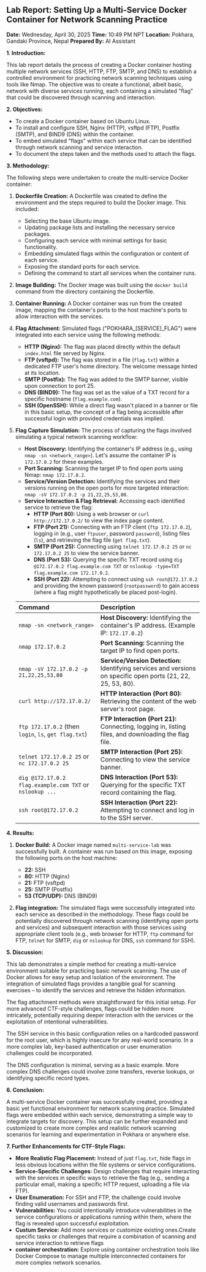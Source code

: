 ## Lab Report: Setting Up a Multi-Service Docker Container for Network Scanning Practice

**Date:** Wednesday, April 30, 2025
**Time:** 10:49 PM NPT
**Location:** Pokhara, Gandaki Province, Nepal
**Prepared By:** AI Assistant

**1. Introduction:**

This lab report details the process of creating a Docker container hosting multiple network services (SSH, HTTP, FTP, SMTP, and DNS) to establish a controlled environment for practicing network scanning techniques using tools like Nmap. The objective was to create a functional, albeit basic, network with diverse services running, each containing a simulated "flag" that could be discovered through scanning and interaction.

**2. Objectives:**

* To create a Docker container based on Ubuntu Linux.
* To install and configure SSH, Nginx (HTTP), vsftpd (FTP), Postfix (SMTP), and BIND9 (DNS) within the container.
* To embed simulated "flags" within each service that can be identified through network scanning and service interaction.
* To document the steps taken and the methods used to attach the flags.

**3. Methodology:**

The following steps were undertaken to create the multi-service Docker container:

1.  **Dockerfile Creation:** A Dockerfile was created to define the environment and the steps required to build the Docker image. This included:
    * Selecting the base Ubuntu image.
    * Updating package lists and installing the necessary service packages.
    * Configuring each service with minimal settings for basic functionality.
    * Embedding simulated flags within the configuration or content of each service.
    * Exposing the standard ports for each service.
    * Defining the command to start all services when the container runs.

2.  **Image Building:** The Docker image was built using the `docker build` command from the directory containing the Dockerfile.

3.  **Container Running:** A Docker container was run from the created image, mapping the container's ports to the host machine's ports to allow interaction with the services.

4.  **Flag Attachment:** Simulated flags ("POKHARA\_\[SERVICE]\_FLAG") were integrated into each service using the following methods:
    * **HTTP (Nginx):** The flag was placed directly within the default `index.html` file served by Nginx.
    * **FTP (vsftpd):** The flag was stored in a file (`flag.txt`) within a dedicated FTP user's home directory. The welcome message hinted at its location.
    * **SMTP (Postfix):** The flag was added to the SMTP banner, visible upon connection to port 25.
    * **DNS (BIND9):** The flag was set as the value of a TXT record for a specific hostname (`flag.example.com`).
    * **SSH (OpenSSH):** While a direct flag wasn't placed in a banner or file in this basic setup, the concept of a flag being accessible after successful login with provided credentials was implied. 

5.  **Flag Capture Simulation:** The process of capturing the flags involved simulating a typical network scanning workflow:
    *   **Host Discovery:** Identifying the container's IP address (e.g., using `nmap -sn <network_range>`). Let's assume the container IP is `172.17.0.2` for these examples.
    *   **Port Scanning:** Scanning the target IP to find open ports using Nmap: `nmap 172.17.0.2`.
    *   **Service/Version Detection:** Identifying the services and their versions running on the open ports for more targeted interaction: `nmap -sV 172.17.0.2 -p 21,22,25,53,80`.
    *   **Service Interaction & Flag Retrieval:** Accessing each identified service to retrieve the flag:
        *   **HTTP (Port 80):** Using a web browser or `curl http://172.17.0.2/` to view the index page content.
        *   **FTP (Port 21):** Connecting with an FTP client (`ftp 172.17.0.2`), logging in (e.g., user `ftpuser`, password `password`), listing files (`ls`), and retrieving the flag file (`get flag.txt`).
        *   **SMTP (Port 25):** Connecting using `telnet 172.17.0.2 25` or `nc 172.17.0.2 25` to view the service banner.
        *   **DNS (Port 53):** Querying the specific TXT record using `dig @172.17.0.2 flag.example.com TXT` or `nslookup -type=TXT flag.example.com 172.17.0.2`.
        *   **SSH (Port 22):** Attempting to connect using `ssh root@172.17.0.2` and providing the known password (`rootpassword`) to gain access (where a flag might hypothetically be placed post-login).


    | Command    | Description        |
    | :--------- | :----------------- |
    | `nmap -sn <network_range>` | **Host Discovery:** Identifying the container's IP address. (Example IP: `172.17.0.2`)                  |
    | `nmap 172.17.0.2`                                                             | **Port Scanning:** Scanning the target IP to find open ports.                                           |
    | `nmap -sV 172.17.0.2 -p 21,22,25,53,80`                                        | **Service/Version Detection:** Identifying services and versions on specific open ports (21, 22, 25, 53, 80). |
    | `curl http://172.17.0.2/`                                                     | **HTTP Interaction (Port 80):** Retrieving the content of the web server's root page.                   |
    | `ftp 172.17.0.2` (then `login`, `ls`, `get flag.txt`)                         | **FTP Interaction (Port 21):** Connecting, logging in, listing files, and downloading the flag file.    |
    | `telnet 172.17.0.2 25` or `nc 172.17.0.2 25`                                   | **SMTP Interaction (Port 25):** Connecting to view the service banner.                                  |
    | `dig @172.17.0.2 flag.example.com TXT` or `nslookup ...`                      | **DNS Interaction (Port 53):** Querying for the specific TXT record containing the flag.                |
    | `ssh root@172.17.0.2`                                                         | **SSH Interaction (Port 22):** Attempting to connect and log in to the SSH server.                      |


**4. Results:**

1.  **Docker Build:** A Docker image named `multi-service-lab` was successfully built. A container was run based on this image, exposing the following ports on the host machine:

    * **22:** SSH
    * **80:** HTTP (Nginx)
    * **21:** FTP (vsftpd)
    * **25:** SMTP (Postfix)
    * **53 (TCP/UDP):** DNS (BIND9)

2. **Flag integration:** The simulated flags were successfully integrated into each service as described in the methodology. These flags could be potentially discovered through network scanning (identifying open ports and services) and subsequent interaction with those services using appropriate client tools (e.g., web browser for HTTP, `ftp` command for FTP, `telnet` for SMTP, `dig` or `nslookup` for DNS, `ssh` command for SSH).

**5. Discussion:**

This lab demonstrates a simple method for creating a multi-service environment suitable for practicing basic network scanning. The use of Docker allows for easy setup and isolation of the environment. The integration of simulated flags provides a tangible goal for scanning exercises – to identify the services and retrieve the hidden information.

The flag attachment methods were straightforward for this initial setup. For more advanced CTF-style challenges, flags could be hidden more intricately, potentially requiring deeper interaction with the services or the exploitation of intentional vulnerabilities.

The SSH service in this basic configuration relies on a hardcoded password for the root user, which is highly insecure for any real-world scenario. In a more complex lab, key-based authentication or user enumeration challenges could be incorporated.

The DNS configuration is minimal, serving as a basic example. More complex DNS challenges could involve zone transfers, reverse lookups, or identifying specific record types.

**6. Conclusion:**

A multi-service Docker container was successfully created, providing a basic yet functional environment for network scanning practice. Simulated flags were embedded within each service, demonstrating a simple way to integrate targets for discovery. This setup can be further expanded and customized to create more complex and realistic network scanning scenarios for learning and experimentation in Pokhara or anywhere else.

**7. Further Enhancements for CTF-Style Flags:**

* **More Realistic Flag Placement:** Instead of just `flag.txt`, hide flags in less obvious locations within the file systems or service configurations.
* **Service-Specific Challenges:** Design challenges that require interacting with the services in specific ways to retrieve the flag (e.g., sending a particular email, making a specific HTTP request, uploading a file via FTP).
* **User Enumeration:** For SSH and FTP, the challenge could involve finding valid usernames and passwords first.
* **Vulnerabilities:** You could intentionally introduce vulnerabilities in the service configurations or applications running within them, where the flag is revealed upon successful exploitation.
* **Custum Service:** Add more services or customize existing ones.Create specific tasks or challenges that require a combination of scanning and service interaction to retrieve flags
* **container orchestration:** Explore using container orchestration tools like Docker Compose to manage multiple interconnected containers for more complex network scenarios.
